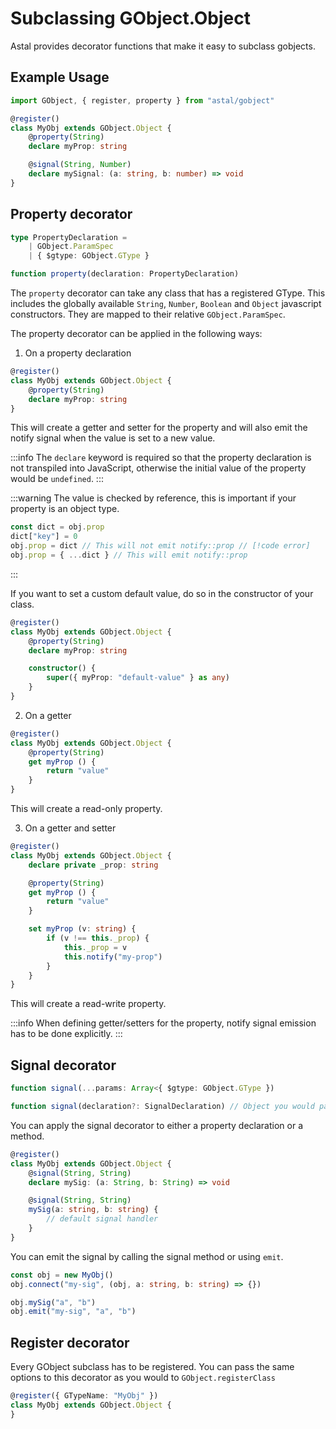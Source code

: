 # Subclassing GObject.Object

Astal provides decorator functions that make it easy to subclass gobjects.

## Example Usage

```ts
import GObject, { register, property } from "astal/gobject"

@register()
class MyObj extends GObject.Object {
    @property(String)
    declare myProp: string

    @signal(String, Number)
    declare mySignal: (a: string, b: number) => void
}
```

## Property decorator

```ts
type PropertyDeclaration =
    | GObject.ParamSpec
    | { $gtype: GObject.GType }

function property(declaration: PropertyDeclaration)
```

The `property` decorator can take any class that has a registered GType.
This includes the globally available `String`, `Number`, `Boolean` and `Object`
javascript constructors. They are mapped to their relative `GObject.ParamSpec`.

The property decorator can be applied in the following ways:

1. On a property declaration

```ts {3,4}
@register()
class MyObj extends GObject.Object {
    @property(String)
    declare myProp: string
}
```

This will create a getter and setter for the property and will also
emit the notify signal when the value is set to a new value.

:::info
The `declare` keyword is required so that the property declaration
is not transpiled into JavaScript, otherwise the initial value of the
property would be `undefined`.
:::

:::warning
The value is checked by reference, this is important if your
property is an object type.

```ts
const dict = obj.prop
dict["key"] = 0
obj.prop = dict // This will not emit notify::prop // [!code error]
obj.prop = { ...dict } // This will emit notify::prop
```

:::

If you want to set a custom default value, do so in the constructor of your class.

```ts {7}
@register()
class MyObj extends GObject.Object {
    @property(String)
    declare myProp: string

    constructor() {
        super({ myProp: "default-value" } as any)
    }
}
```

2. On a getter

```ts {3,4}
@register()
class MyObj extends GObject.Object {
    @property(String)
    get myProp () {
        return "value"
    }
}
```

This will create a read-only property.

3. On a getter and setter

```ts {5,6,10}
@register()
class MyObj extends GObject.Object {
    declare private _prop: string

    @property(String)
    get myProp () {
        return "value"
    }

    set myProp (v: string) {
        if (v !== this._prop) {
            this._prop = v
            this.notify("my-prop")
        }
    }
}
```

This will create a read-write property.

:::info
When defining getter/setters for the property, notify signal emission has to be done explicitly.
:::

## Signal decorator

```ts
function signal(...params: Array<{ $gtype: GObject.GType })

function signal(declaration?: SignalDeclaration) // Object you would pass to GObject.registerClass
```

You can apply the signal decorator to either a property declaration or a method.

```ts {3,4,6,7}
@register()
class MyObj extends GObject.Object {
    @signal(String, String)
    declare mySig: (a: String, b: String) => void

    @signal(String, String)
    mySig(a: string, b: string) {
        // default signal handler
    }
}
```

You can emit the signal by calling the signal method or using `emit`.

```ts
const obj = new MyObj()
obj.connect("my-sig", (obj, a: string, b: string) => {})

obj.mySig("a", "b")
obj.emit("my-sig", "a", "b")
```

## Register decorator

Every GObject subclass has to be registered. You can pass the same options
to this decorator as you would to `GObject.registerClass`

```ts
@register({ GTypeName: "MyObj" })
class MyObj extends GObject.Object {
}
```
